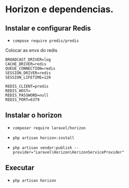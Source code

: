 # Horizon e dependencias.

## Instalar e configurar Redis
- `compose require predis/predis`

Colocar as envs do redis 
```
BROADCAST_DRIVER=log
CACHE_DRIVER=redis
QUEUE_CONNECTION=redis
SESSION_DRIVER=redis
SESSION_LIFETIME=120

REDIS_CLIENT=predis
REDIS_HOST=
REDIS_PASSWORD=null
REDIS_PORT=6379
```

## Instalar o horizon 
- `composer require laravel/horizon` 
- `php artisan horizon:install` 

- `php artisan vendor:publish --provider="Laravel\Horizon\HorizonServiceProvider"`  

## Executar
- `php artisan horizon `
